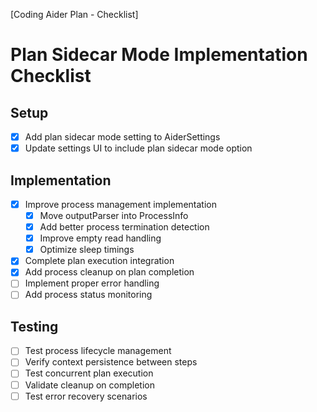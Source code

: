 [Coding Aider Plan - Checklist]

# Plan Sidecar Mode Implementation Checklist

## Setup
- [x] Add plan sidecar mode setting to AiderSettings
- [x] Update settings UI to include plan sidecar mode option

## Implementation
- [x] Improve process management implementation
  - [x] Move outputParser into ProcessInfo
  - [x] Add better process termination detection
  - [x] Improve empty read handling
  - [x] Optimize sleep timings
- [x] Complete plan execution integration
- [x] Add process cleanup on plan completion
- [ ] Implement proper error handling
- [ ] Add process status monitoring

## Testing
- [ ] Test process lifecycle management
- [ ] Verify context persistence between steps
- [ ] Test concurrent plan execution
- [ ] Validate cleanup on completion
- [ ] Test error recovery scenarios

